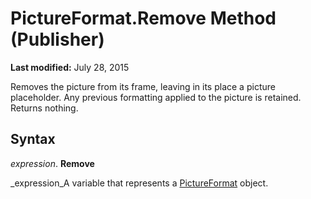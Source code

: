 
# PictureFormat.Remove Method (Publisher)

 **Last modified:** July 28, 2015

Removes the picture from its frame, leaving in its place a picture placeholder. Any previous formatting applied to the picture is retained. Returns nothing.

## Syntax

 _expression_. **Remove**

 _expression_A variable that represents a  [PictureFormat](aa30ea9d-b91f-acdf-2e60-8a9f506f28b4.md) object.

